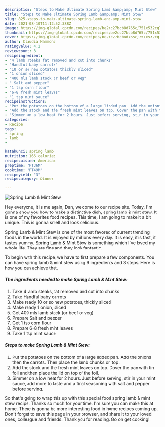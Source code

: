 ```yaml
---
description: "Steps to Make Ultimate Spring Lamb &amp;amp; Mint Stew"
title: "Steps to Make Ultimate Spring Lamb &amp;amp; Mint Stew"
slug: 825-steps-to-make-ultimate-spring-lamb-and-amp-mint-stew
date: 2021-08-10T11:12:52.388Z
image: https://img-global.cpcdn.com/recipes/be2cc27bcb8d765c/751x532cq70/spring-lamb-mint-stew-recipe-main-photo.jpg
thumbnail: https://img-global.cpcdn.com/recipes/be2cc27bcb8d765c/751x532cq70/spring-lamb-mint-stew-recipe-main-photo.jpg
cover: https://img-global.cpcdn.com/recipes/be2cc27bcb8d765c/751x532cq70/spring-lamb-mint-stew-recipe-main-photo.jpg
author: Claudia Hammond
ratingvalue: 4.2
reviewcount: 3
recipeingredient:
- "4 lamb steaks fat removed and cut into chunks"
- "Handful baby carrots"
- "10 or so new potatoes thickly sliced"
- "1 onion sliced"
- "400 mls lamb stock or beef or veg"
- " Salt and pepper"
- "1 tsp corn flour"
- "6-8 fresh mint leaves"
- "1 tsp mint sauce"
recipeinstructions:
- "Put the potatoes on the bottom of a large lidded pan. Add the onions then the carrots. Then place the lamb chunks on top."
- "Add the stock and the fresh mint leaves on top. Cover the pan with tin foil and then place the lid on top of the foil."
- "Simmer on a low heat for 2 hours. Just before serving, stir in your mint sauce, add more to taste and a final seasoning with salt and pepper before serving."
categories:
- Recipe
tags:
- spring
- lamb
- 

katakunci: spring lamb  
nutrition: 166 calories
recipecuisine: American
preptime: "PT36M"
cooktime: "PT49M"
recipeyield: "3"
recipecategory: Dinner

---
```



![Spring Lamb &amp; Mint Stew](https://img-global.cpcdn.com/recipes/be2cc27bcb8d765c/751x532cq70/spring-lamb-mint-stew-recipe-main-photo.jpg)

Hey everyone, it is me again, Dan, welcome to our recipe site. Today, I'm gonna show you how to make a distinctive dish, spring lamb &amp; mint stew. It is one of my favorites food recipes. This time, I am going to make it a bit unique. This is gonna smell and look delicious.



Spring Lamb &amp; Mint Stew is one of the most favored of current trending foods in the world. It is enjoyed by millions every day. It is easy, it is fast, it tastes yummy. Spring Lamb &amp; Mint Stew is something which I've loved my whole life. They are fine and they look fantastic.


To begin with this recipe, we have to first prepare a few components. You can have spring lamb &amp; mint stew using 9 ingredients and 3 steps. Here is how you can achieve that.

<!--inarticleads1-->

##### The ingredients needed to make Spring Lamb &amp; Mint Stew:

1. Take 4 lamb steaks, fat removed and cut into chunks
1. Take Handful baby carrots
1. Make ready 10 or so new potatoes, thickly sliced
1. Make ready 1 onion, sliced
1. Get 400 mls lamb stock (or beef or veg)
1. Prepare  Salt and pepper
1. Get 1 tsp corn flour
1. Prepare 6-8 fresh mint leaves
1. Take 1 tsp mint sauce




<!--inarticleads2-->

##### Steps to make Spring Lamb &amp; Mint Stew:

1. Put the potatoes on the bottom of a large lidded pan. Add the onions then the carrots. Then place the lamb chunks on top.
1. Add the stock and the fresh mint leaves on top. Cover the pan with tin foil and then place the lid on top of the foil.
1. Simmer on a low heat for 2 hours. Just before serving, stir in your mint sauce, add more to taste and a final seasoning with salt and pepper before serving.




So that's going to wrap this up with this special food spring lamb &amp; mint stew recipe. Thanks so much for your time. I'm sure you can make this at home. There is gonna be more interesting food in home recipes coming up. Don't forget to save this page in your browser, and share it to your loved ones, colleague and friends. Thank you for reading. Go on get cooking!
